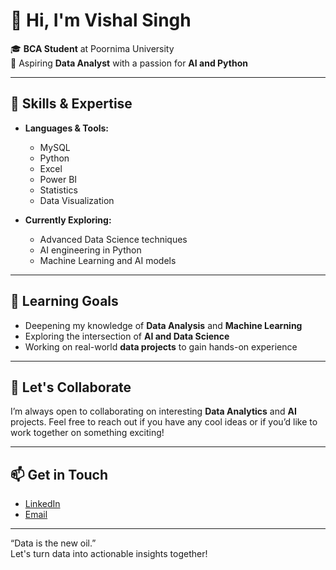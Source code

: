 # 👋 Hi, I'm Vishal Singh

🎓 **BCA Student** at Poornima University  
💼 Aspiring **Data Analyst** with a passion for **AI and Python**

---

## 🚀 Skills & Expertise

- **Languages & Tools:**
  - MySQL
  - Python
  - Excel
  - Power BI
  - Statistics
  - Data Visualization
  
- **Currently Exploring:**
  - Advanced Data Science techniques
  - AI engineering in Python
  - Machine Learning and AI models

---

## 🌱 Learning Goals

- Deepening my knowledge of **Data Analysis** and **Machine Learning**
- Exploring the intersection of **AI and Data Science**
- Working on real-world **data projects** to gain hands-on experience

---

## 🤝 Let's Collaborate

I’m always open to collaborating on interesting **Data Analytics** and **AI** projects. Feel free to reach out if you have any cool ideas or if you’d like to work together on something exciting!

---

## 📫 Get in Touch

- [LinkedIn](www.linkedin.com/in/vishal-singh-here)  
- [Email](vishalsinghomr@gmail.com)

---

“Data is the new oil.”  
Let's turn data into actionable insights together!
